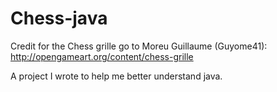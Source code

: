 Chess-java
==========
Credit for the Chess grille go to Moreu Guillaume (Guyome41):
http://opengameart.org/content/chess-grille

A project I wrote to help me better understand java.
